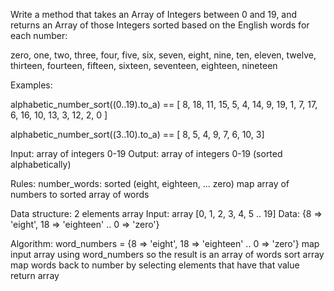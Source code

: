 Write a method that takes an Array of Integers between 0 and 19, and returns an Array of those Integers sorted based on the English words for each number:

zero, one, two, three, four, five, six, seven, eight, nine, ten, eleven, twelve, thirteen, fourteen, fifteen, sixteen, seventeen, eighteen, nineteen

Examples:

alphabetic_number_sort((0..19).to_a) == [ 8, 18, 11, 15, 5, 4, 14, 9, 19, 1, 7, 17, 6, 16, 10, 13, 3, 12, 2, 0 ]

alphabetic_number_sort((3..10).to_a) == [ 8, 5, 4, 9, 7, 6, 10, 3]


Input: array of integers 0-19
Output: array of integers 0-19 (sorted alphabetically)

Rules:
number_words: sorted (eight, eighteen, ... zero)
map array of numbers to sorted array of words

Data structure:
2 elements array
Input: array [0, 1, 2, 3, 4, 5 .. 19]
Data: {8 => 'eight', 18 => 'eighteen' ..  0 => 'zero'}


Algorithm:
word_numbers = {8 => 'eight', 18 => 'eighteen' ..  0 => 'zero'}
map input array using word_numbers so the result is an array of words
sort array
map words back to number by selecting elements that have that value
return array
